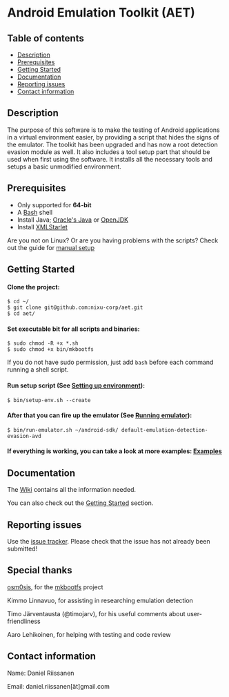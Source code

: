 # Android Emulation Toolkit (AET) #

## Table of contents ##
* [Description](#description)
* [Prerequisites](#prerequisites)
* [Getting Started](#getting-started)
* [Documentation](#documentation)
* [Reporting issues](#reporting-issues)
* [Contact information](#contact-information)


## Description ##
The purpose of this software is to make the testing of Android applications in
a virtual environment easier, by providing a script that hides the signs of
the emulator. The toolkit has been upgraded and has now a root detection
evasion module as well. It also includes a tool setup part that should be used when first
using the software. It installs all the necessary tools and setups a basic
unmodified environment.


## Prerequisites ##
* Only supported for **64-bit**
* A [Bash][1] shell
* Install Java; [Oracle's Java][2] or [OpenJDK][3]
* Install [XMLStarlet][4]

Are you not on Linux? Or are you having problems with the scripts? Check out the
guide for [manual setup][5]

## Getting Started ##
#### Clone the project: ####
```
$ cd ~/
$ git clone git@github.com:nixu-corp/aet.git
$ cd aet/
```

#### Set executable bit for all scripts and binaries: ####
```
$ sudo chmod -R +x *.sh
$ sudo chmod +x bin/mkbootfs
```
If you do not have sudo permission, just add `bash` before each command running a shell script.

#### Run setup script (See [Setting up environment][6]): ####
```
$ bin/setup-env.sh --create
```

#### After that you can fire up the emulator (See [Running emulator][8]): ####
```
$ bin/run-emulator.sh ~/android-sdk/ default-emulation-detection-evasion-avd
```

#### If everything is working, you can take a look at more examples: [Examples][9] ####


## Documentation ##
The [Wiki][10] contains all the information needed.

You can also check out the [Getting Started](#getting-started) section.


## Reporting issues ##
Use the [issue tracker][11]. Please check that the issue has not already
been submitted!


## Special thanks ##
[osm0sis][12], for the [mkbootfs][13] project

Kimmo Linnavuo, for assisting in researching emulation detection

Timo Järventausta (@timojarv), for his useful comments about user-friendliness

Aaro Lehikoinen, for helping with testing and code review


## Contact information ##

Name:   Daniel Riissanen

Email:  daniel.riissanen[ät]gmail.com

<!--- Links -->
[1]: https://en.wikipedia.org/wiki/Bash_%28Unix_shell%29
[2]: http://java.com/en/download/
[3]: http://openjdk.java.net/install/
[4]: http://xmlstar.sourceforge.net/download.php
[5]: https://github.com/nixu-corp/aet/wiki/Manual-setup
[6]: https://github.com/nixu-corp/aet/wiki/Setting-up-environment
[8]: https://github.com/nixu-corp/aet/wiki/Running-the-emulator
[9]: https://github.com/nixu-corp/aet/wiki/Examples
[10]: https://github.com/nixu-corp/aet/wiki
[11]: https://github.com/nixu-corp/aet/issues
[12]: https://github.com/osm0sis
[13]: https://github.com/osm0sis/mkbootfs

